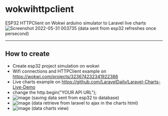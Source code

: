 # wokwihttpclient
ESP32 HTTPClient on Wokwi arduino simulator to Laravel live charts
![Screenshot 2022-05-31 003735](https://user-images.githubusercontent.com/26139678/171033167-b4388c1e-3a17-402d-9b74-81c325050ec7.png)
(data sent from esp32 refreshes once persecond)
- - - - -
## How to create
- Create esp32 project simulation on wokwi
- Wifi connections and HTTPClient example on https://wokwi.com/projects/323674232341922386
- Live charts example on https://github.com/LaravelDaily/Laravel-Charts-Live-Demo
- change the http.begin("YOUR API URL");
- ![image](https://user-images.githubusercontent.com/26139678/171034931-ef7696fc-27b5-4d46-9f22-bb710714c08e.png)
(saving data sent from esp32 to database)
- ![image](https://user-images.githubusercontent.com/26139678/171034630-df2686e8-808e-4d75-9340-6a91182b24b2.png)
(data retrieve from laravel to ajax in the charts html)
- ![image](https://user-images.githubusercontent.com/26139678/171034802-e30100c3-7ae4-44f4-bbd3-62a3d16908e8.png)
(data charts view)


